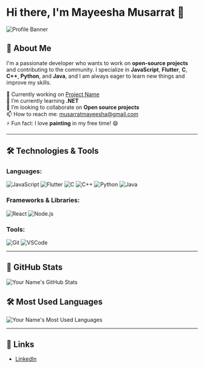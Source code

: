 # Hi there, I'm Mayeesha Musarrat 👋

![Profile Banner](https://via.placeholder.com/1500x400/FF6347/FFFFFF?text=Welcome+to+My+Profile)

## 🚀 About Me
I'm a passionate developer who wants to work on **open-source projects** and contributing to the community. I specialize in **JavaScript**, **Flutter**, **C**, **C++**, **Python**, and **Java**, and I am always eager to learn new things and improve my skills.

🔭 Currently working on [Project Name](https://github.com/yourusername/projectname)  
🌱 I’m currently learning **.NET**  
👯 I’m looking to collaborate on **Open source projects**  
📫 How to reach me: [musarratmayeesha@gmail.com](mailto:musarratmayeesha@gmail.com)  
⚡ Fun fact: I love **painting** in my free time! 😄

---

## 🛠️ Technologies & Tools

### Languages:
![JavaScript](https://img.shields.io/badge/JavaScript-323330?style=flat&logo=javascript&logoColor=F7DF1E)
![Flutter](https://img.shields.io/badge/Flutter-02569B?style=flat&logo=flutter&logoColor=white)
![C](https://img.shields.io/badge/C-00599C?style=flat&logo=c&logoColor=white)
![C++](https://img.shields.io/badge/C%2B%2B-00599C?style=flat&logo=cplusplus&logoColor=white)
![Python](https://img.shields.io/badge/Python-3776AB?style=flat&logo=python&logoColor=white)
![Java](https://img.shields.io/badge/Java-007396?style=flat&logo=java&logoColor=white)

### Frameworks & Libraries:
![React](https://img.shields.io/badge/React-61DAFB?style=flat&logo=react&logoColor=black)
![Node.js](https://img.shields.io/badge/Node.js-339933?style=flat&logo=node.js&logoColor=white)

### Tools:
![Git](https://img.shields.io/badge/Git-F05032?style=flat&logo=git&logoColor=white)
![VSCode](https://img.shields.io/badge/VSCode-007ACC?style=flat&logo=visual-studio-code&logoColor=white)

---
## 🌱 GitHub Stats

![Your Name's GitHub Stats](https://github-readme-stats.vercel.app/api?username=MayeeshaMusarrat&show_icons=true&hide_title=true&hide=prs&count_private=true&theme=dark&hide_border=true)

## 🛠️ Most Used Languages

![Your Name's Most Used Languages](https://github-readme-stats.vercel.app/api/top-langs/?username=MayeeshaMusarrat&langs_count=6&layout=compact&theme=dark&hide_border=true)


---
## 🔗 Links

- [LinkedIn](https://www.linkedin.com/in/mayeesha-musarrat/)
